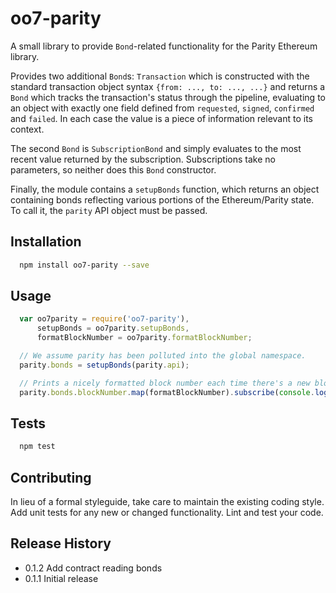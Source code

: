 oo7-parity
=========

A small library to provide `Bond`-related functionality for the Parity
Ethereum library.

Provides two additional `Bond`s: `Transaction` which is constructed with the
standard transaction object syntax `{from: ..., to: ..., ...}` and returns a
`Bond` which tracks the transaction's status through the pipeline, evaluating to
an object with exactly one field defined from `requested`, `signed`, `confirmed`
and `failed`. In each case the value is a piece of information relevant to its
context.

The second `Bond` is `SubscriptionBond` and simply evaluates to the most recent
value returned by the subscription. Subscriptions take no parameters, so neither
does this `Bond` constructor.

Finally, the module contains a `setupBonds` function, which returns an object
containing bonds reflecting various portions of the Ethereum/Parity state. To
call it, the `parity` API object must be passed.
## Installation

```sh
  npm install oo7-parity --save
```

## Usage

```javascript
  var oo7parity = require('oo7-parity'),
      setupBonds = oo7parity.setupBonds,
	  formatBlockNumber = oo7parity.formatBlockNumber;

  // We assume parity has been polluted into the global namespace.
  parity.bonds = setupBonds(parity.api);

  // Prints a nicely formatted block number each time there's a new block.
  parity.bonds.blockNumber.map(formatBlockNumber).subscribe(console.log);
```

## Tests

```sh
  npm test
```

## Contributing

In lieu of a formal styleguide, take care to maintain the existing coding style.
Add unit tests for any new or changed functionality. Lint and test your code.

## Release History

* 0.1.2 Add contract reading bonds
* 0.1.1 Initial release
